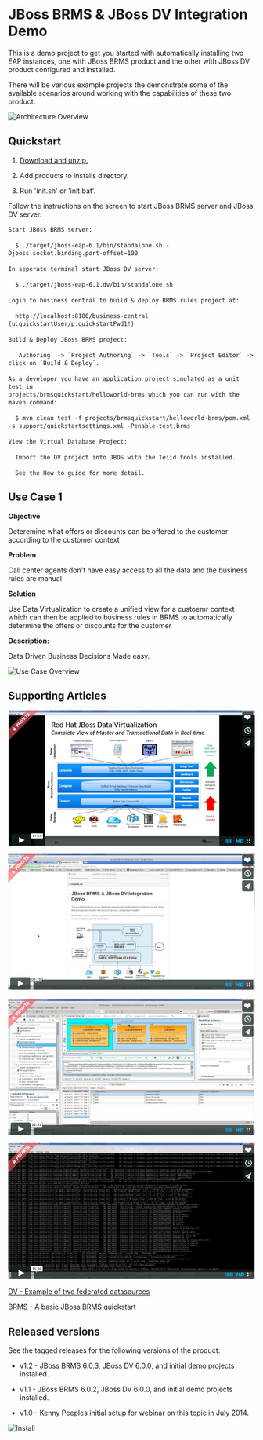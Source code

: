 JBoss BRMS & JBoss DV Integration Demo
======================================
This is a demo project to get you started with automatically installing two EAP instances, one with JBoss 
BRMS product and the other with JBoss DV product configured and installed.

There will be various example projects the demonstrate some of the available scenarios around working with 
the capabilities of these two product.

![Architecture Overview](https://github.com/kpeeples/dv-brms-integration-demo/blob/master/docs/demo-images/dv%2Bbrms-image2.JPG)


Quickstart
----------

1. [Download and unzip.](https://github.com/kpeeples/dv-brms-integration-demo/archive/master.zip)

2. Add products to installs directory.

3. Run 'init.sh' or 'init.bat'.

Follow the instructions on the screen to start JBoss BRMS server and JBoss DV server.

   ```
   Start JBoss BRMS server:                                                       
                                                                                       
     $ ./target/jboss-eap-6.1/bin/standalone.sh -Djboss.socket.binding.port-offset=100 
                                                                                       
   In seperate terminal start JBoss DV server:                                         
                                                                                       
     $ ./target/jboss-eap-6.1.dv/bin/standalone.sh                                     
                                                                                       
   Login to business central to build & deploy BRMS rules project at:                     
                                                                                       
     http://localhost:8180/business-central     (u:quickstartUser/p:quickstartPwd1!)                      
                                                                                       
   Build & Deploy JBoss BRMS project:

     `Authoring` -> `Project Authoring` -> `Tools` -> `Project Editor` -> click on `Build & Deploy`.   

   As a developer you have an application project simulated as a unit test in             
   projects/brmsquickstart/helloworld-brms which you can run with the maven command:      
                                                                                       
     $ mvn clean test -f projects/brmsquickstart/helloworld-brms/pom.xml -s support/quickstartsettings.xml -Penable-test,brms                        
                                                                                       
   View the Virtual Database Project:                                                                     
                                                                                       
     Import the DV project into JBDS with the Teiid tools installed.  

     See the How to guide for more detail.  
   ```


Use Case 1 
----------  

**Objective**   

Deteremine what offers or discounts can be offered to the customer according to the customer context   

**Problem**   

Call center agents don't have easy access to all the data and the business rules are manual   

**Solution**   

Use Data Virtualization to create a unified view for a custoemr context which can then be applied to business rules in BRMS to automatically determine the offers or discounts for the customer   

**Description:**  

Data Driven Business Decisions Made easy.  

![Use Case Overview](https://github.com/kpeeples/dv-brms-integration-demo/blob/master/docs/demo-images/dv%2Bbrms-image4.JPG)


Supporting Articles
-------------------

[![Part 1 Overview](docs/demo-images/video1.png)](http://vimeo.com/user16928011/dv-brms-integrated-demo-part1)

[![Part 2 Configuration/Deploy](docs/demo-images/video2.png)](http://vimeo.com/user16928011/dv-brms-integrated-demo-part2)

[![Part 3 Build/Deploy](docs/demo-images/video3.png)](http://vimeo.com/user16928011/dv-brms-integrated-demo-part3) 

[![Part 4 Run](docs/demo-images/video4.png)](http://vimeo.com/user16928011/dv-brms-integrated-demo-part4) 

[DV - Example of two federated datasources](https://developer.jboss.org/docs/DOC-18404)

[BRMS - A basic JBoss BRMS quickstart](http://www.jboss.org/quickstarts/brms/helloworld-brms) 


Released versions
-----------------

See the tagged releases for the following versions of the product:

- v1.2 - JBoss BRMS 6.0.3, JBoss DV 6.0.0, and initial demo projects installed.

- v1.1 - JBoss BRMS 6.0.2, JBoss DV 6.0.0, and initial demo projects installed.

- v1.0 - Kenny Peeples initial setup for webinar on this topic in July 2014.


![Install](https://github.com/kpeeples/dv-brms-integration-demo/blob/master/docs/demo-images/install-console.png?raw=true)

